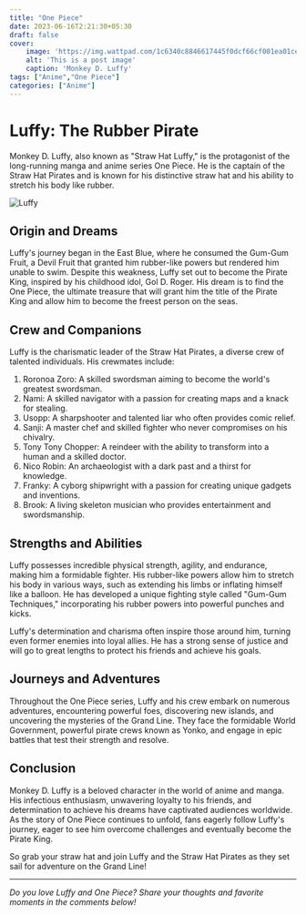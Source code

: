```yaml
---
title: "One Piece"
date: 2023-06-16T2:21:30+05:30
draft: false
cover:
    image: 'https://img.wattpad.com/1c6340c8846617445f0dcf66cf001ea01ce3c70c/68747470733a2f2f73332e616d617a6f6e6177732e636f6d2f776174747061642d6d656469612d736572766963652f53746f7279496d6167652f54676637586c596a395373377a773d3d2d3530343539383037322e3134666532323536373135393562633233313436363830313636372e676966'
    alt: 'This is a post image'
    caption: 'Monkey D. Luffy'
tags: ["Anime","One Piece"]
categories: ["Anime"]
---
```

# Luffy: The Rubber Pirate

Monkey D. Luffy, also known as "Straw Hat Luffy," is the protagonist of the long-running manga and anime series One Piece. He is the captain of the Straw Hat Pirates and is known for his distinctive straw hat and his ability to stretch his body like rubber.

![Luffy](https://staticg.sportskeeda.com/editor/2023/01/107fa-16729479671931-1920.jpg)

## Origin and Dreams

Luffy's journey began in the East Blue, where he consumed the Gum-Gum Fruit, a Devil Fruit that granted him rubber-like powers but rendered him unable to swim. Despite this weakness, Luffy set out to become the Pirate King, inspired by his childhood idol, Gol D. Roger. His dream is to find the One Piece, the ultimate treasure that will grant him the title of the Pirate King and allow him to become the freest person on the seas.

## Crew and Companions

Luffy is the charismatic leader of the Straw Hat Pirates, a diverse crew of talented individuals. His crewmates include:

1. Roronoa Zoro: A skilled swordsman aiming to become the world's greatest swordsman.
2. Nami: A skilled navigator with a passion for creating maps and a knack for stealing.
3. Usopp: A sharpshooter and talented liar who often provides comic relief.
4. Sanji: A master chef and skilled fighter who never compromises on his chivalry.
5. Tony Tony Chopper: A reindeer with the ability to transform into a human and a skilled doctor.
6. Nico Robin: An archaeologist with a dark past and a thirst for knowledge.
7. Franky: A cyborg shipwright with a passion for creating unique gadgets and inventions.
8. Brook: A living skeleton musician who provides entertainment and swordsmanship.

## Strengths and Abilities

Luffy possesses incredible physical strength, agility, and endurance, making him a formidable fighter. His rubber-like powers allow him to stretch his body in various ways, such as extending his limbs or inflating himself like a balloon. He has developed a unique fighting style called "Gum-Gum Techniques," incorporating his rubber powers into powerful punches and kicks.

Luffy's determination and charisma often inspire those around him, turning even former enemies into loyal allies. He has a strong sense of justice and will go to great lengths to protect his friends and achieve his goals.

## Journeys and Adventures

Throughout the One Piece series, Luffy and his crew embark on numerous adventures, encountering powerful foes, discovering new islands, and uncovering the mysteries of the Grand Line. They face the formidable World Government, powerful pirate crews known as Yonko, and engage in epic battles that test their strength and resolve.

## Conclusion

Monkey D. Luffy is a beloved character in the world of anime and manga. His infectious enthusiasm, unwavering loyalty to his friends, and determination to achieve his dreams have captivated audiences worldwide. As the story of One Piece continues to unfold, fans eagerly follow Luffy's journey, eager to see him overcome challenges and eventually become the Pirate King.

So grab your straw hat and join Luffy and the Straw Hat Pirates as they set sail for adventure on the Grand Line!

---

*Do you love Luffy and One Piece? Share your thoughts and favorite moments in the comments below!*
